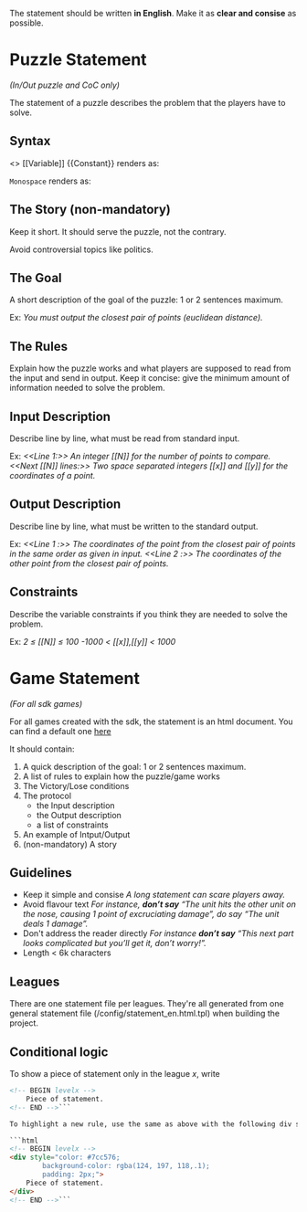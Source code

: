 The statement should be written **in English**. Make it as **clear and consise** as possible.

# Puzzle Statement
_(In/Out puzzle and CoC only)_

The statement of a puzzle describes the problem that the players have to solve.

## Syntax

<<Bold>> [[Variable]] {{Constant}} renders as:

`Monospace` renders as:

## The Story (non-mandatory)

Keep it short. It should serve the puzzle, not the contrary.

Avoid controversial topics like politics.

## The Goal

A short description of the goal of the puzzle: 1 or 2 sentences maximum.

Ex: _You must output the closest pair of points (euclidean distance)._

## The Rules

Explain how the puzzle works and what players are supposed to read from the input and send in output. Keep it concise: give the minimum amount of information needed to solve the problem.

## Input Description
Describe line by line, what must be read from standard input.

Ex: _<<Line 1:>> An integer [[N]] for the number of points to compare.
<<Next [[N]] lines:>> Two space separated integers [[x]] and [[y]] for the coordinates of a point._

## Output Description
Describe line by line, what must be written to the standard output.

Ex: _<<Line 1 :>> The coordinates of the point from the closest pair of points in the same order as given in input.
<<Line 2 :>> The coordinates of the other point from the closest pair of points._

## Constraints
Describe the variable constraints if you think they are needed to solve the problem.

Ex: _2 ≤ [[N]] ≤ 100
-1000 < [[x]],[[y]] < 1000_

# Game Statement
_(For all sdk games)_

For all games created with the sdk, the statement is an html document. You can find a default one [here](https://github.com/CodinGame/game-skeleton/blob/master/config/statement_en.html)

It should contain:

1. A quick description of the goal: 1 or 2 sentences maximum.
2. A list of rules to explain how the puzzle/game works
3. The Victory/Lose conditions
4. The protocol
	- the Input description
	- the Output description
	- a list of constraints
5. An example of Intput/Output
6. (non-mandatory) A story

## Guidelines <a name="guidelines"/>

- Keep it simple and consise
_A long statement can scare players away._
- Avoid flavour text
_For instance, **don’t say** “The unit hits the other unit on the nose, causing 1 point of excruciating damage”, do say “The unit deals 1 damage”._
- Don't address the reader directly
_For instance **don’t say** “This next part looks complicated but you’ll get it, don’t worry!”._
- Length < 6k characters

## Leagues

There are one statement file per leagues. They're all generated from one general statement file (/config/statement_en.html.tpl) when building the project.

## Conditional logic

To show a piece of statement only in the league _x_, write

```html
<!-- BEGIN levelx -->
	Piece of statement.
<!-- END -->```

To highlight a new rule, use the same as above with the following div style:

```html
<!-- BEGIN levelx -->
<div style="color: #7cc576;
        background-color: rgba(124, 197, 118,.1);
        padding: 2px;">
    Piece of statement.
</div>
<!-- END -->```




